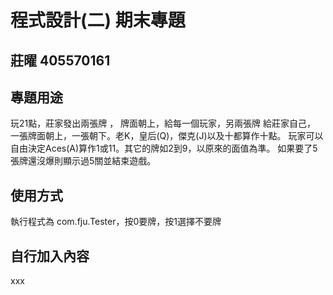 # 程式設計(二) 期末專題
## 莊曜 405570161

## 專題用途
玩21點，莊家發出兩張牌 ，
牌面朝上，給每一個玩家，另兩張牌 給莊家自己，
一張牌面朝上，一張朝下。老K，皇后(Q)，傑克(J)以及十都算作十點。
玩家可以自由決定Aces(A)算作1或11。其它的牌如2到9，以原來的面值為準。 如果要了5張牌還沒爆則顯示過5關並結束遊戲。

## 使用方式
執行程式為 com.fju.Tester，按0要牌，按1選擇不要牌

## 自行加入內容
xxx